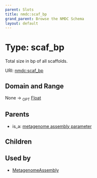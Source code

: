 ```yaml
---
parent: Slots
title: nmdc:scaf_bp
grand_parent: Browse the NMDC Schema
layout: default
---
```


# Type: scaf_bp


Total size in bp of all scaffolds.

URI: [nmdc:scaf_bp](https://microbiomedata/meta/scaf_bp)

## Domain and Range

None ->  <sub>OPT</sub> [Float](types/Float.md)

## Parents

 *  is_a: [metagenome assembly parameter](metagenome_assembly_parameter.md)

## Children


## Used by

 * [MetagenomeAssembly](MetagenomeAssembly.md)
